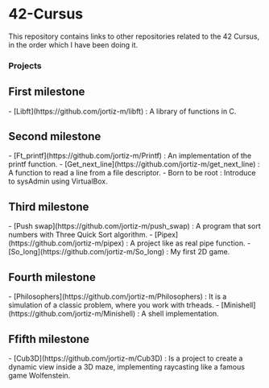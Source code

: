 # 42-Cursus

This repository contains links to other repositories related to the 42 Cursus, in the order which I have been doing it.

 <h3>Projects</h3>
 <h2>First milestone</h2>
- [Libft](https://github.com/jortiz-m/libft) : A library of functions in C.

<h2>Second milestone</h2>
- [Ft_printf](https://github.com/jortiz-m/Printf) : An implementation of the printf function.
- [Get_next_line](https://github.com/jortiz-m/get_next_line) : A function to read a line from a file descriptor.
- Born to be root : Introduce to sysAdmin using VirtualBox.

<h2>Third milestone</h2>
- [Push swap](https://github.com/jortiz-m/push_swap) : A program that sort numbers with Three Quick Sort algorithm.
- [Pipex](https://github.com/jortiz-m/pipex) : A project like as real pipe function.
- [So_long](https://github.com/jortiz-m/So_long) : My first 2D game.

<h2>Fourth milestone</h2>
- [Philosophers](https://github.com/jortiz-m/Philosophers) : It is a simulation of a classic problem, where you work with trheads.
- [Minishell](https://github.com/jortiz-m/Minishell) : A shell implementation.

<h2>Ffifth milestone</h2>
- [Cub3D](https://github.com/jortiz-m/Cub3D) : Is a project to create a dynamic view inside a 3D maze, implementing raycasting like a famous game Wolfenstein.

